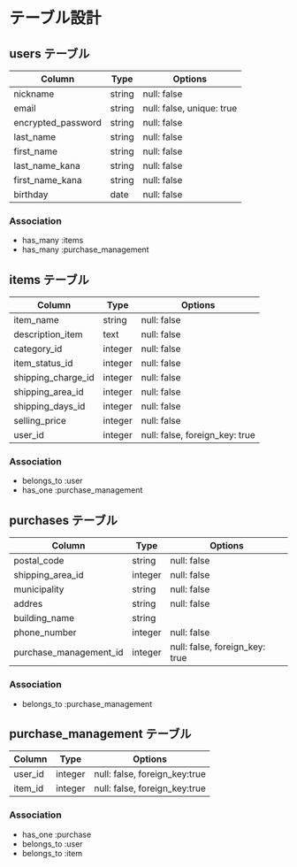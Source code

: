# テーブル設計

## users テーブル

| Column                          | Type   | Options                   |
| --------------------------------| ------ | ------------------------- |
| nickname                        | string | null: false               |
| email                           | string | null: false, unique: true |
| encrypted_password              | string | null: false               |
| last_name                       | string | null: false               |
| first_name                      | string | null: false               |
| last_name_kana                  | string | null: false               |
| first_name_kana                 | string | null: false               |
| birthday                        | date   | null: false               |

### Association
- has_many :items
- has_many :purchase_management




## items テーブル

| Column             | Type    | Options     |
| ------------------ | ------- | ----------- |
| item_name          | string  | null: false |
| description_item   | text    | null: false |
| category_id        | integer | null: false |
| item_status_id     | integer | null: false |
| shipping_charge_id | integer | null: false |
| shipping_area_id   | integer | null: false |
| shipping_days_id   | integer | null: false |
| selling_price      | integer | null: false |
| user_id            | integer | null: false, foreign_key: true |

### Association
- belongs_to :user
- has_one :purchase_management






## purchases テーブル

| Column                   | Type       | Options                        |
| ------------------------ | ---------- | -------------------------------|
| postal_code              | string     | null: false                    |
| shipping_area_id         | integer    | null: false                    |
| municipality             | string     | null: false                    |
| addres                   | string     | null: false                    |
| building_name            | string     |                                |
| phone_number             | integer    | null: false                    |
| purchase_management_id   | integer    | null: false, foreign_key: true |


### Association

- belongs_to :purchase_management




## purchase_management テーブル

| Column    | Type       | Options                           |
| --------- | ---------- | ----------------------------------|
| user_id   | integer    | null: false, foreign_key:true     |
| item_id   | integer    | null: false, foreign_key:true     |

### Association

- has_one :purchase
- belongs_to :user
- belongs_to :item




